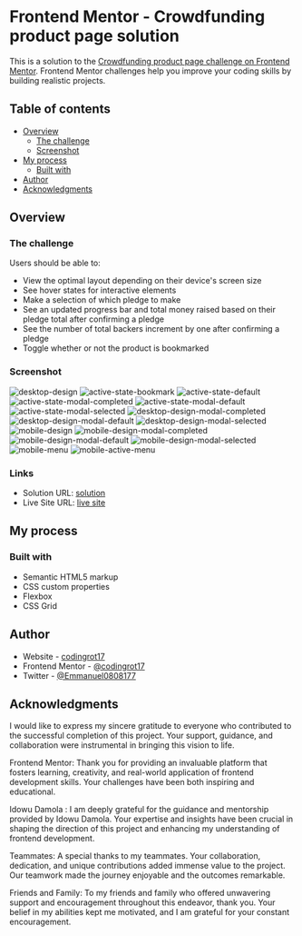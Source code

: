 # Frontend Mentor - Crowdfunding product page solution

This is a solution to the [Crowdfunding product page challenge on Frontend Mentor](https://www.frontendmentor.io/challenges/crowdfunding-product-page-7uvcZe7ZR). Frontend Mentor challenges help you improve your coding skills by building realistic projects.

## Table of contents

- [Overview](#overview)
  - [The challenge](#the-challenge)
  - [Screenshot](#screenshot)
- [My process](#my-process)
  - [Built with](#built-with)
- [Author](#author)
- [Acknowledgments](#acknowledgments)

## Overview

### The challenge

Users should be able to:

- View the optimal layout depending on their device's screen size
- See hover states for interactive elements
- Make a selection of which pledge to make
- See an updated progress bar and total money raised based on their pledge total after confirming a pledge
- See the number of total backers increment by one after confirming a pledge
- Toggle whether or not the product is bookmarked

### Screenshot

![desktop-design](image.png)
![active-state-bookmark](image-1.png)
![active-state-default](image-2.png)
![active-state-modal-completed](image-3.png)
![active-state-modal-default](image-4.png)
![active-state-modal-selected](image-5.png)
![desktop-design-modal-completed](image-6.png)
![desktop-design-modal-default](image-7.png)
![desktop-design-modal-selected](image-8.png)
![mobile-design](image-9.png)
![mobile-design-modal-completed](image-10.png)
![mobile-design-modal-default](image-11.png)
![mobile-design-modal-selected](image-12.png)
![mobile-menu](image-13.png)
![mobile-active-menu](image-14.png)

### Links

- Solution URL: [solution](https://github.com/codingrot17/Crowdfunding_product_page)
- Live Site URL: [ live site](https://github.com)

## My process

### Built with

- Semantic HTML5 markup
- CSS custom properties
- Flexbox
- CSS Grid

## Author

- Website - [codingrot17](https://github.com/codingrot17)
- Frontend Mentor - [@codingrot17](https://www.frontendmentor.io/profile/yourusername)
- Twitter - [@Emmanuel0808177](https://www.twitter.com/yourusername)

## Acknowledgments

I would like to express my sincere gratitude to everyone who contributed to the successful completion of this project. Your support, guidance, and collaboration were instrumental in bringing this vision to life.

Frontend Mentor: Thank you for providing an invaluable platform that fosters learning, creativity, and real-world application of frontend development skills. Your challenges have been both inspiring and educational.

Idowu Damola : I am deeply grateful for the guidance and mentorship provided by Idowu Damola. Your expertise and insights have been crucial in shaping the direction of this project and enhancing my understanding of frontend development.

Teammates: A special thanks to my teammates. Your collaboration, dedication, and unique contributions added immense value to the project. Our teamwork made the journey enjoyable and the outcomes remarkable.

Friends and Family: To my friends and family who offered unwavering support and encouragement throughout this endeavor, thank you. Your belief in my abilities kept me motivated, and I am grateful for your constant encouragement.
